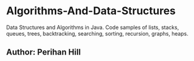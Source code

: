# Algorithms-And-Data-Structures
Data Structures and Algorithms in Java. Code samples of lists, stacks, queues, trees, backtracking, searching, sorting, recursion, graphs, heaps.

## Author: Perihan Hill 
